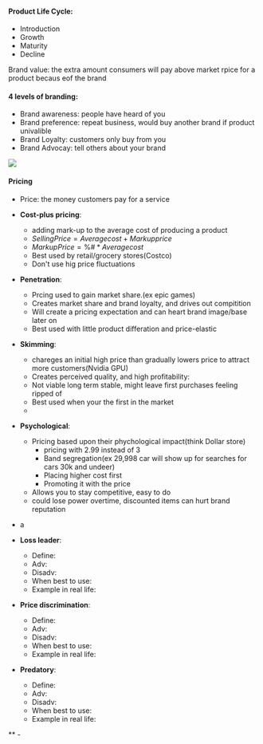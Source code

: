#### Product Life Cycle:
 - Introduction
 - Growth
 - Maturity
 - Decline

Brand value: the extra amount consumers will pay above market rpice for a product becaus eof the brand

#### 4 levels of branding: 
 - Brand awareness: people have heard of you
 - Brand preference: repeat business, would buy another brand if product univalible
 - Brand Loyalty: customers only buy from you
 - Brand Advocay: tell others about your brand
<!--stackedit_data:
eyJoaXN0b3J5IjpbLTE3MDk2NzIwNTAsLTY3OTUzMzM1NV19
-->
**![](https://lh4.googleusercontent.com/6XH7clnJbvfhn8fua0_ZAYLZ15OACVrZCayXTUMv1lecKdAuuYT8i7VyBO76KsrHhEuGVI5Za4Cl6cdIjrimRLaPboQ6jbfp0jEy9eHEbeLjge1b7vqkm8dIFxtOy4p9TQ0po0ms)**

#### Pricing
 - Price: the money customers pay for a service
 - **Cost-plus pricing**:
	 - adding mark-up to the average cost of producing a product
	 - $SellingPrice = Average cost+Markup price$
	 - $MarkupPrice = \%\#*Average cost$
	 - Best used by retail/grocery stores(Costco)
	 - Don't use hig price fluctuations
-   **Penetration**: 
	- Prcing used to gain market share.(ex epic games)
	- Creates market share and brand loyalty, and drives out compitition
	- Will create a pricing expectation and can heart brand image/base later on 
	- Best used with little product differation and price-elastic
-   **Skimming**: 
	- chareges an initial high price than gradually lowers price to attract more customers(Nvidia GPU)
	- Creates perceived quality, and high profitability: 
	- Not viable long term stable, might leave first purchases feeling ripped of
	- Best used when your the first in the market
	-
-   **Psychological**: 
	- Pricing based upon their phychological impact(think Dollar store)
		- pricing with 2.99 instead of 3
		- Band segregation(ex 29,998 car will show up for searches for cars 30k and undeer)
		- Placing higher cost first
		- Promoting it with the price
	- Allows you to stay competitive, easy to do
	- could lose power overtime, discounted items can hurt brand reputation
- a

-   **Loss leader**: 
	- Define: 
	- Adv: 
	- Disadv: 
	- When best to use: 
	- Example in real life:
-   **Price discrimination**: 
	- Define: 
	- Adv: 
	- Disadv: 
	- When best to use: 
	- Example in real life:
-   **Predatory**: 
	- Define: 
	- Adv: 
	- Disadv: 
	- When best to use: 
	- Example in real life:










**
	 - 